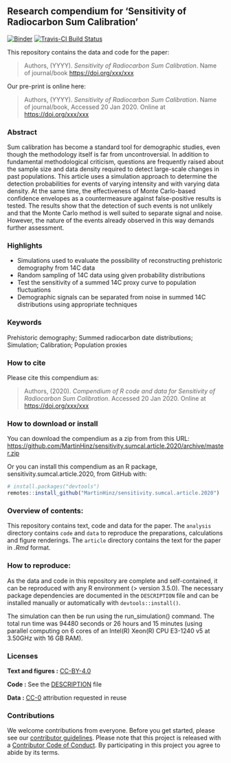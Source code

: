 
<!-- README.md is generated from README.Rmd. Please edit that file -->

## Research compendium for ‘Sensitivity of Radiocarbon Sum Calibration’

[![Binder](https://mybinder.org/badge_logo.svg)](https://mybinder.org/v2/gh/MartinHinz/sensitivity.sumcal.article.2020/master?urlpath=rstudio)
[![Travis-CI Build
Status](https://travis-ci.org/MartinHinz/sensitivity.sumcal.article.2020.svg?branch=master)](https://travis-ci.org/MartinHinz/sensitivity.sumcal.article.2020)

This repository contains the data and code for the paper:

> Authors, (YYYY). *Sensitivity of Radiocarbon Sum Calibration*. Name of
> journal/book <https://doi.org/xxx/xxx>

Our pre-print is online here:

> Authors, (YYYY). *Sensitivity of Radiocarbon Sum Calibration*. Name of
> journal/book, Accessed 20 Jan 2020. Online at
> <https://doi.org/xxx/xxx>

### Abstract

Sum calibration has become a standard tool for demographic studies, even
though the methodology itself is far from uncontroversial. In addition
to fundamental methodological criticism, questions are frequently raised
about the sample size and data density required to detect large-scale
changes in past populations. This article uses a simulation approach to
determine the detection probabilities for events of varying intensity
and with varying data density. At the same time, the effectiveness of
Monte Carlo-based confidence envelopes as a countermeasure against
false-positive results is tested. The results show that the detection of
such events is not unlikely and that the Monte Carlo method is well
suited to separate signal and noise. However, the nature of the events
already observed in this way demands further assessment.

### Highlights

  - Simulations used to evaluate the possibility of reconstructing
    prehistoric demography from 14C data
  - Random sampling of 14C data using given probability distributions
  - Test the sensitivity of a summed 14C proxy curve to population
    fluctuations
  - Demographic signals can be separated from noise in summed 14C
    distributions using appropriate techniques

### Keywords

Prehistoric demography; Summed radiocarbon date distributions;
Simulation; Calibration; Population proxies

### How to cite

Please cite this compendium as:

> Authors, (2020). *Compendium of R code and data for Sensitivity of
> Radiocarbon Sum Calibration*. Accessed 20 Jan 2020. Online at
> <https://doi.org/xxx/xxx>

### How to download or install

You can download the compendium as a zip from from this URL:
<https://github.com/MartinHinz/sensitivity.sumcal.article.2020/archive/master.zip>

Or you can install this compendium as an R package,
sensitivity.sumcal.article.2020, from GitHub with:

``` r
# install.packages("devtools")
remotes::install_github("MartinHinz/sensitivity.sumcal.article.2020")
```

### Overview of contents:

This repository contains text, code and data for the paper. The
`analysis` directory contains `code` and `data` to reproduce the
preparations, calculations and figure renderings. The `article`
directory contains the text for the paper in *.Rmd* format.

### How to reproduce:

As the data and code in this repository are complete and self-contained,
it can be reproduced with any R environment (\> version 3.5.0). The
necessary package dependencies are documented in the `DESCRIPTION` file
and can be installed manually or automatically with
`devtools::install()`.

The simulation can then be run using the run\_simulation() command. The
total run time was 94480 seconds or 26 hours and 15 minutes (using
parallel computing on 6 cores of an Intel(R) Xeon(R) CPU E3-1240 v5 at
3.50GHz with 16 GB RAM).

### Licenses

**Text and figures :**
[CC-BY-4.0](http://creativecommons.org/licenses/by/4.0/)

**Code :** See the [DESCRIPTION](DESCRIPTION) file

**Data :** [CC-0](http://creativecommons.org/publicdomain/zero/1.0/)
attribution requested in reuse

### Contributions

We welcome contributions from everyone. Before you get started, please
see our [contributor guidelines](CONTRIBUTING.md). Please note that this
project is released with a [Contributor Code of Conduct](CONDUCT.md). By
participating in this project you agree to abide by its terms.
